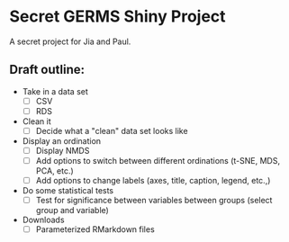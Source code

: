 # Secret GERMS Shiny Project

A secret project for Jia and Paul.

## Draft outline:

* Take in a data set
	- [ ] CSV
	- [ ] RDS
* Clean it
	- [ ] Decide what a "clean" data set looks like
* Display an ordination
	- [ ] Display NMDS
	- [ ] Add options to switch between different ordinations (t-SNE, MDS, PCA, etc.)
	- [ ] Add options to change labels (axes, title, caption, legend, etc.,)
* Do some statistical tests
	- [ ] Test for significance between variables between groups (select group and variable)
* Downloads
	- [ ] Parameterized RMarkdown files
